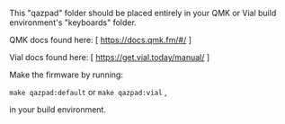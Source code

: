 This "qazpad" folder should be placed entirely in your QMK or Vial build environment's "keyboards" folder.

QMK docs found here: [ https://docs.qmk.fm/#/ ]

Vial docs found here: [ https://get.vial.today/manual/ ]

Make the firmware by running:

```make qazpad:default``` or ```make qazpad:vial``` ,

in your build environment.
